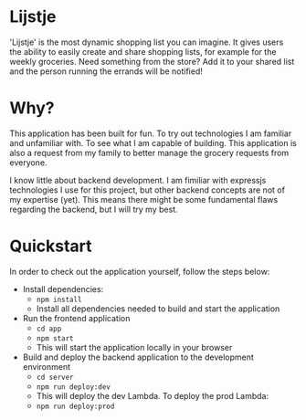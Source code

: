 # Lijstje

'Lijstje' is the most dynamic shopping list you can imagine. It gives users the ability to easily create and share shopping lists, for example for the weekly groceries. Need something from the store? Add it to your shared list and the person running the errands will be notified!

# Why?

This application has been built for fun. To try out technologies I am familiar and unfamiliar with. To see what I am capable of building. This application is also a request from my family to better manage the grocery requests from everyone.

I know little about backend development. I am fimiliar with expressjs technologies I use for this project, but other backend concepts are not of my expertise (yet). This means there might be some fundamental flaws regarding the backend, but I will try my best.

# Quickstart

In order to check out the application yourself, follow the steps below:

- Install dependencies: 
    - ``npm install``
    - Install all dependencies needed to build and start the application
- Run the frontend application
    - ``cd app``
    - ``npm start``
    - This will start the application locally in your browser
- Build and deploy the backend application to the development environment
    - ``cd server``
    - ``npm run deploy:dev``
    - This will deploy the dev Lambda. To deploy the prod Lambda:
    - ``npm run deploy:prod``
